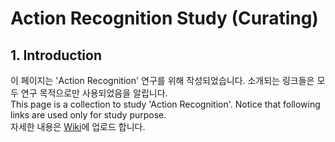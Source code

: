 # Action Recognition Study (Curating)
## 1. Introduction
이 페이지는 'Action Recognition' 연구를 위해 작성되었습니다. 소개되는 링크들은 모두 연구 목적으로만 사용되었음을 알립니다.  
This page is a collection to study 'Action Recognition'. Notice that following links are used only for study purpose.  
자세한 내용은 [Wiki](https://github.com/henniekim/action_recognition_study/wiki)에 업로드 합니다.
